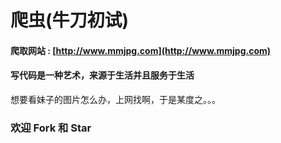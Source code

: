 # 爬虫(牛刀初试)


#### 爬取网站 : [http://www.mmjpg.com](http://www.mmjpg.com)  

#### 写代码是一种艺术，来源于生活并且服务于生活
想要看妹子的图片怎么办，上网找啊，于是某度之。。。 

### 欢迎 Fork 和 Star 

